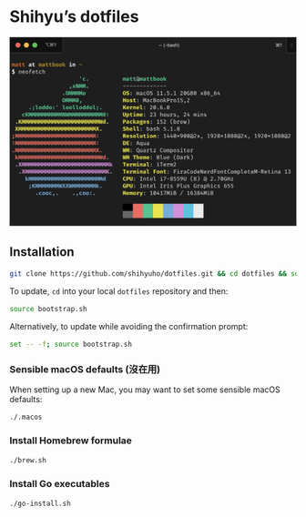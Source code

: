# Shihyu’s dotfiles

![](./rsync_exclude/neofetch.png)

## Installation

```bash
git clone https://github.com/shihyuho/dotfiles.git && cd dotfiles && source bootstrap.sh
```

To update, `cd` into your local `dotfiles` repository and then:

```bash
source bootstrap.sh
```

Alternatively, to update while avoiding the confirmation prompt:

```bash
set -- -f; source bootstrap.sh
```

### Sensible macOS defaults (沒在用)

When setting up a new Mac, you may want to set some sensible macOS defaults:

```bash
./.macos
```

### Install Homebrew formulae

```bash
./brew.sh
```

### Install Go executables

```bash
./go-install.sh
```
